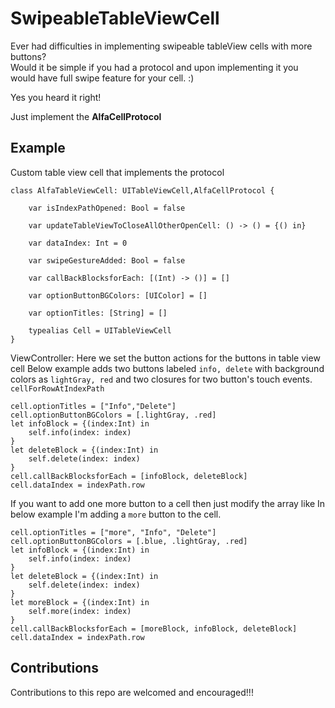 # SwipeableTableViewCell

Ever had difficulties in implementing swipeable tableView cells with more buttons?  
Would it be simple if you had a protocol and upon implementing it you would have full swipe feature for your cell. :)

Yes you heard it right!

Just implement the **AlfaCellProtocol**



## Example
Custom table view cell that implements the protocol
```
class AlfaTableViewCell: UITableViewCell,AlfaCellProtocol {
    
    var isIndexPathOpened: Bool = false

    var updateTableViewToCloseAllOtherOpenCell: () -> () = {() in}

    var dataIndex: Int = 0

    var swipeGestureAdded: Bool = false

    var callBackBlocksforEach: [(Int) -> ()] = []

    var optionButtonBGColors: [UIColor] = []

    var optionTitles: [String] = []

    typealias Cell = UITableViewCell
}
```
ViewController:
Here we set the button actions for the buttons in table view cell
Below example adds two buttons labeled `info, delete` with background colors as `lightGray, red` and two closures for two button's touch events.  
`cellForRowAtIndexPath`
```
cell.optionTitles = ["Info","Delete"]
cell.optionButtonBGColors = [.lightGray, .red]
let infoBlock = {(index:Int) in
    self.info(index: index)
}
let deleteBlock = {(index:Int) in
    self.delete(index: index)
}
cell.callBackBlocksforEach = [infoBlock, deleteBlock]
cell.dataIndex = indexPath.row
```

If you want to add one more button to a cell then just modify the array like
In below example I'm adding a `more` button to the cell.
```
cell.optionTitles = ["more", "Info", "Delete"]
cell.optionButtonBGColors = [.blue, .lightGray, .red]
let infoBlock = {(index:Int) in
    self.info(index: index)
}
let deleteBlock = {(index:Int) in
    self.delete(index: index)
}
let moreBlock = {(index:Int) in
    self.more(index: index)
}
cell.callBackBlocksforEach = [moreBlock, infoBlock, deleteBlock]
cell.dataIndex = indexPath.row
```
## Contributions
Contributions to this repo are welcomed and encouraged!!!


